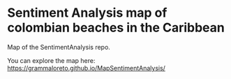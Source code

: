# Sentiment Analysis map of colombian beaches in the Caribbean

Map of the SentimentAnalysis repo.

You can explore the map here: https://grammaloreto.github.io/MapSentimentAnalysis/
